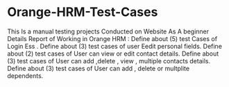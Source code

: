 # Orange-HRM-Test-Cases
This Is a manual testing projects Conducted on Website As A beginner 
Details Report of Working in Orange HRM :
Define about (5) test Cases of  Login Ess .
Define about (3) test cases of user Eedit personal fields.
Define about (2) test cases of User can view or edit contact details.
Define about (3) test cases of User can add ,delete , view , multiple  contacts details.
Define about (3) test cases of User can add , delete or multplite dependents.
